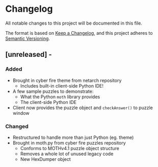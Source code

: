 # Changelog
All notable changes to this project will be documented in this file.

The format is based on [Keep a Changelog](https://keepachangelog.com/en/1.0.0/),
and this project adheres to [Semantic Versioning](https://semver.org/spec/v2.0.0.html).

## [unreleased] - 
### Added
- Brought in cyber fire theme from netarch repository
  - Includes built-in client-side Python IDE!
- A few sample puzzles to demonstrate:
  - What the Python `moth` library provides
  - The client-side Python IDE
- Client now provides the puzzle object and `checkAnswer()` to puzzle window

### Changed
- Restructured to handle more than just Python (eg. theme)
- Brought in moth.py from cyber fire puzzles repository
  - Conforms to MOTHv4.1 puzzle object structure
  - Removes a whole lot of unused legacy code
  - New HexDumper object
